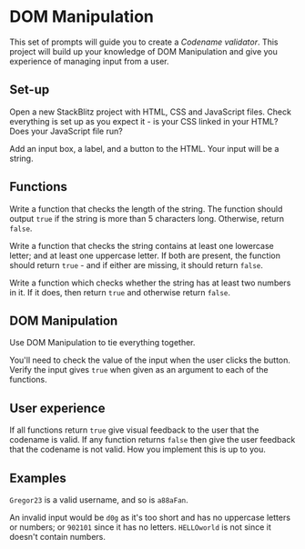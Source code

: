 # DOM Manipulation

This set of prompts will guide you to create a _Codename validator_. This project will build up your knowledge of DOM Manipulation and give you experience of managing input from a user.

## Set-up

Open a new StackBlitz project with HTML, CSS and JavaScript files. Check everything is set up as you expect it - is your CSS linked in your HTML? Does your JavaScript file run?

Add an input box, a label, and a button to the HTML. Your input will be a string.

## Functions

Write a function that checks the length of the string. The function should output `true` if the string is more than 5 characters long. Otherwise, return `false`.

Write a function that checks the string contains at least one lowercase letter; and at least one uppercase letter. If both are present, the function should return `true` - and if either are missing, it should return `false`.

Write a function which checks whether the string has at least two numbers in it. If it does, then return `true` and otherwise return `false`.

## DOM Manipulation

Use DOM Manipulation to tie everything together.

You'll need to check the value of the input when the user clicks the button. Verify the input gives `true` when given as an argument to each of the functions.

## User experience

If all functions return `true` give visual feedback to the user that the codename is valid. If any function returns `false` then give the user feedback that the codename is not valid. How you implement this is up to you.

## Examples

`Gregor23` is a valid username, and so is `a88aFan`.

An invalid input would be `d0g` as it's too short and has no uppercase letters or numbers; or `902101` since it has no letters. `HELLOworld` is not since it doesn't contain numbers.
